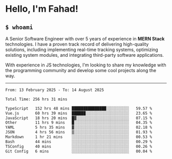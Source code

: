 <h1>Hello, I'm Fahad!</h1>

<h2><code>$ whoami</code></h2>

A Senior Software Engineer with over 5 years of experience in **MERN Stack** technologies. I have a proven track record of delivering high-quality solutions, including implementing real-time tracking systems, optimizing existing system modules, and integrating third-party software applications.

With experience in JS technologies, I'm looking to share my knowledge with the programming community and develop some cool projects along the way.

---

<!--START_SECTION:waka-->

```txt
From: 13 February 2025 - To: 14 August 2025

Total Time: 256 hrs 31 mins

TypeScript   152 hrs 48 mins ███████████████░░░░░░░░░░   59.57 %
Vue.js       60 hrs 39 mins  ██████░░░░░░░░░░░░░░░░░░░   23.65 %
JavaScript   18 hrs 20 mins  █▓░░░░░░░░░░░░░░░░░░░░░░░   07.15 %
Other        11 hrs 9 mins   █░░░░░░░░░░░░░░░░░░░░░░░░   04.35 %
YAML         5 hrs 35 mins   ▓░░░░░░░░░░░░░░░░░░░░░░░░   02.18 %
JSON         4 hrs 56 mins   ▒░░░░░░░░░░░░░░░░░░░░░░░░   01.93 %
Markdown     1 hr 21 mins    ░░░░░░░░░░░░░░░░░░░░░░░░░   00.53 %
Bash         44 mins         ░░░░░░░░░░░░░░░░░░░░░░░░░   00.29 %
TSConfig     40 mins         ░░░░░░░░░░░░░░░░░░░░░░░░░   00.26 %
Git Config   6 mins          ░░░░░░░░░░░░░░░░░░░░░░░░░   00.04 %
```

<!--END_SECTION:waka-->

<!--
**heyFahad/heyFahad** is a ✨ _special_ ✨ repository because its `README.md` (this file) appears on your GitHub profile.

Here are some ideas to get you started:

- 🔭 I’m currently working on ...
- 🌱 I’m currently learning ...
- 👯 I’m looking to collaborate on ...
- 🤔 I’m looking for help with ...
- 💬 Ask me about ...
- 📫 How to reach me: ...
- 😄 Pronouns: ...
- ⚡ Fun fact: ...
-->
